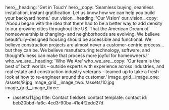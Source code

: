 hero__heading: 'Get in Touch'
hero__copy: 'Seamless buying, seamless installation, instant gratification. Let us know how we can help you build your backyard home.'
our_vision__heading: 'Our Vision'
our_vision__copy: 'Abodu began with the idea that there had to be a better way to add density to our growing cities throughout the US. That the American Dream of homeownership is changing- and neighborhoods are evolving. We believe beautifully-designed housing should be accessible and functional. We believe construction projects are almost never a customer-centric process… but they can be. We believe manufacturing technology, software, and thoughtfulness can make that process more joyful for homeowners.!'
who_we_are__heading: 'Who We Are'
who_we_are__copy: 'Our team is the best of both worlds – outside experts with experience across industries, and real estate and construction industry veterans - teamed up to take a fresh look at how to re-engineer around the customer.'
image_grid__image_one: /assets/9.jpg
image_grid__image_two: /assets/10.jpg
image_grid__image_three:
  - /assets/11.jpg
title: Contact
fieldset: contact
template: contact
id: beb20bbd-fa6c-4cd3-90ba-41e4f2edd27d
